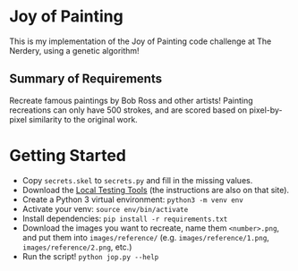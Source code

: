 # Joy of Painting
This is my implementation of the Joy of Painting code challenge at The Nerdery, using a genetic algorithm!

## Summary of Requirements
Recreate famous paintings by Bob Ross and other artists! Painting recreations can only have 500 strokes, and are scored based on pixel-by-pixel similarity to the original work.

# Getting Started
 * Copy `secrets.skel` to `secrets.py` and fill in the missing values.
 * Download the [Local Testing Tools](http://joyofpainting.nerderylabs.com/localTesting) (the instructions are also on that site).
 * Create a Python 3 virtual environment: `python3 -m venv env`
 * Activate your venv: `source env/bin/activate`
 * Install dependencies: `pip install -r requirements.txt`
 * Download the images you want to recreate, name them `<number>.png`, and put them into `images/reference/` (e.g. `images/reference/1.png`, `images/reference/2.png`, etc.)
 * Run the script! `python jop.py --help`
